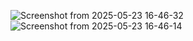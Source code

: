 ![Screenshot from 2025-05-23 16-46-32](https://github.com/user-attachments/assets/978a7cdb-8f33-45ce-b6e9-d45601737e77)
![Screenshot from 2025-05-23 16-46-14](https://github.com/user-attachments/assets/40a8ac96-9b96-47d0-a23e-cccef381ea3d)
